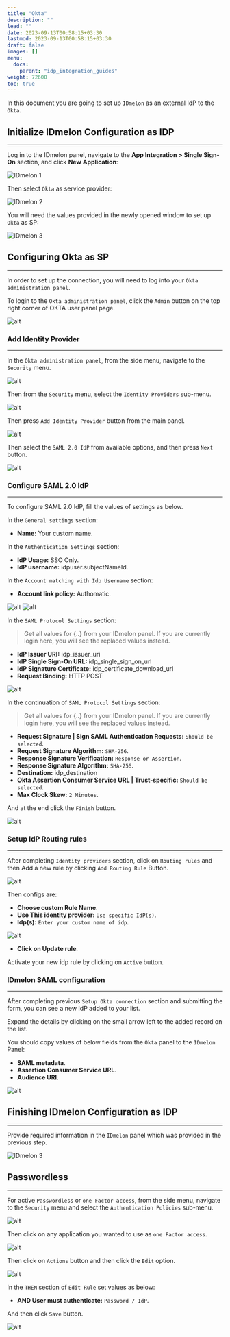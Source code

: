 ```yaml
---
title: "Okta"
description: ""
lead: ""
date: 2023-09-13T00:58:15+03:30
lastmod: 2023-09-13T00:58:15+03:30
draft: false
images: []
menu:
  docs:
    parent: "idp_integration_guides"
weight: 72600
toc: true
---
```


In this document you are going to set up `IDmelon` as an external IdP to the `Okta`.

## Initialize IDmelon Configuration as IDP

---

Log in to the IDmelon panel, navigate to the **App Integration > Single Sign-On** section, and click **New Application**:

![IDmelon 1](/images/vendor/sso/okta_sp/okta_idmelon_panel_1.png)

Then select `Okta` as service provider:

![IDmelon 2](/images/vendor/sso/okta_sp/okta_idmelon_panel_2.png)

You will need the values provided in the newly opened window to set up `Okta` as SP:

![IDmelon 3](/images/vendor/sso/okta_sp/okta_idmelon_panel_3.png)

## Configuring Okta as SP

---

In order to set up the connection, you will need to log into your `Okta administration panel`.

To login to the `Okta administration panel`, click the `Admin` button on the top right corner of OKTA user panel page.

![alt](/images/vendor/sso/okta_sp/okta_dashboard_01.png)

### Add Identity Provider

---

In the `Okta administration panel`, from the side menu, navigate to the `Security` menu.

![alt](/images/vendor/sso/okta_sp/okta_dashboard_02.png)

Then from the `Security` menu, select the `Identity Providers` sub-menu.

![alt](/images/vendor/sso/okta_sp/okta_dashboard_03.png)

Then press `Add Identity Provider` button from the main panel.

![alt](/images/vendor/sso/okta_sp/okta_dashboard_04.png)

Then select the `SAML 2.0 IdP` from available options, and then press `Next` button.

![alt](/images/vendor/sso/okta_sp/okta_dashboard_05.png)

### Configure SAML 2.0 IdP

---

To configure SAML 2.0 IdP, fill the values of settings as below.

In the `General settings` section:

- **Name:** Your custom name.

In the `Authentication Settings` section:

- **IdP Usage:** SSO Only.
- **IdP username:** idpuser.subjectNameId.

In the `Account matching with Idp Username` section:

- **Account link policy:** Authomatic.

![alt](/images/vendor/sso/okta_sp/okta_sso_only.png)
![alt](/images/vendor/sso/okta_sp/okta_sso_only_2.png)

In the `SAML Protocol Settings` section:

> Get all values for {..} from your IDmelon panel.
> If you are currently login here, you will see the replaced values instead.

- **IdP Issuer URI:** idp_issuer_uri
- **IdP Single Sign-On URL:** idp_single_sign_on_url
- **IdP Signature Certificate:** idp_certificate_download_url
- **Request Binding:** HTTP POST

![alt](/images/vendor/sso/okta_sp/okta_dashboard_08.png)

In the continuation of `SAML Protocol Settings` section:

> Get all values for {..} from your IDmelon panel.
> If you are currently login here, you will see the replaced values instead.

- **Request Signature | Sign SAML Authentication Requests:** `Should be selected`.
- **Request Signature Algorithm:** `SHA-256`.
- **Response Signature Verification:** `Response or Assertion`.
- **Response Signature Algorithm:** `SHA-256`.
- **Destination:** idp_destination
- **Okta Assertion Consumer Service URL | Trust-specific:** `Should be selected`.
- **Max Clock Skew:** `2 Minutes`.

And at the end click the `Finish` button.

![alt](/images/vendor/sso/okta_sp/okta_dashboard_09.png)

### Setup IdP Routing rules

---

After completing `Identity providers` section, click on `Routing rules` and then Add a new rule by clicking `Add Routing Rule` Button.

![alt](/images/vendor/sso/okta_sp/okta_rules_01.png)

Then configs are:

- **Choose custom Rule Name**.
- **Use This identity provider:** `Use specific IdP(s)`.
- **Idp(s):** `Enter your custom name of idp`.

![alt](/images/vendor/sso/okta_sp/okta_rules_02.png)

- **Click on Update rule**.

Activate your new idp rule by clicking on `Active` button.

### IDmelon SAML configuration

---

After completing previous `Setup Okta connection` section and submitting the form, you can see a new IdP added to your list.

Expand the details by clicking on the small arrow left to the added record on the list.

You should copy values of below fields from the `Okta` panel to the `IDmelon` Panel:

- **SAML metadata**.
- **Assertion Consumer Service URL**.
- **Audience URI**.

![alt](/images/vendor/sso/okta_sp/okta_dashboard_10.png)

## Finishing IDmelon Configuration as IDP

---

Provide required information in the `IDmelon` panel which was provided in the previous step.

![IDmelon 3](/images/vendor/sso/okta_sp/okta_idmelon_panel_4.png)

## Passwordless

---

For active `Passwordless` or `one Factor access`, from the side menu, navigate to the `Security` menu and select the `Authentication Policies` sub-menu.

![alt](/images/vendor/sso/okta_sp/okta_passwordless_01.png)

Then click on any application you wanted to use as `one Factor access`.

![alt](/images/vendor/sso/okta_sp/okta_policy_01.png)

Then click on `Actions` button and then click the `Edit` option.

![alt](/images/vendor/sso/okta_sp/okta_policy_03.png)

In the `THEN` section of `Edit Rule` set values as below:

- **AND User must authenticate:** `Password / IdP`.

And then click `Save` button.

![alt](/images/vendor/sso/okta_sp/okta_policy_02.png)

<!-- ## API Token

---

From the side menu, navigate to the `Security` menu and select the `API` sub-menu.

And then click the `Token` tab from main page, and then click the `Create token` button.

![alt](/images/vendor/sso/okta_sp/okta_api_01.png)

Enter the desired name for your API token.

![alt](/images/vendor/sso/okta_sp/okta_api_02.png)

And then copy the value of the created API token.

![alt](/images/vendor/sso/okta_sp/okta_api_03.png)

> **Note:** please paste this option to IDmelon okta Integration on `Check Connection` field.

The created `Token` will be shown in the token list.

![alt](/images/vendor/sso/okta_sp/okta_api_04.png) -->
